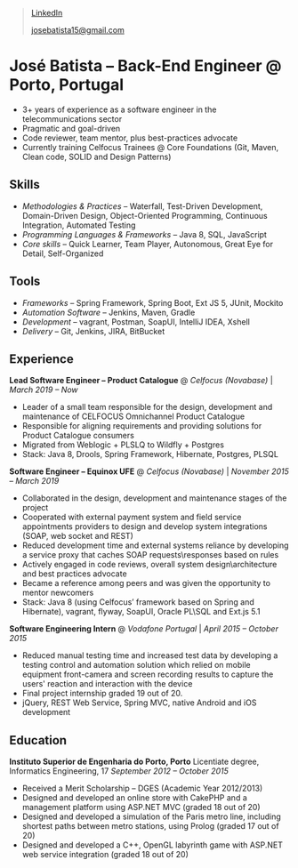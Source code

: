 > [LinkedIn](https://www.linkedin.com/in/joserbatista/en/)
>
> [josebatista15@gmail.com](mailto:josebatista15@gmail.com)

# José Batista &ndash; Back-End Engineer @ Porto, Portugal
- 3+ years of experience as a software engineer in the telecommunications sector
- Pragmatic and goal-driven
- Code reviewer, team mentor, plus best-practices advocate
- Currently training Celfocus Trainees @ Core Foundations (Git, Maven, Clean code, SOLID and Design Patterns)

## Skills
- *Methodologies & Practices* &ndash; Waterfall, Test-Driven Development, Domain-Driven Design, Object-Oriented Programming, Continuous Integration, Automated Testing
- *Programming Languages & Frameworks* &ndash; Java 8, SQL, JavaScript
- *Core skills* &ndash; Quick Learner, Team Player, Autonomous, Great Eye for Detail, Self-Organized

## Tools
- *Frameworks* &ndash; Spring Framework, Spring Boot, Ext JS 5, JUnit, Mockito
- *Automation Software* &ndash; Jenkins, Maven, Gradle
- *Development* &ndash; vagrant, Postman, SoapUI, IntelliJ IDEA, Xshell
- *Delivery* &ndash; Git, Jenkins, JIRA, BitBucket

## Experience
**Lead Software Engineer – Product Catalogue** 
@ *Celfocus (Novabase)* | *March 2019 – Now* 
- Leader of a small team responsible for the design, development and maintenance of CELFOCUS Omnichannel Product Catalogue
- Responsible for aligning requirements and providing solutions for Product Catalogue consumers
- Migrated from Weblogic + PLSLQ to Wildfly + Postgres
- Stack: Java 8, Drools, Spring Framework, Hibernate, Postgres, PLSQL

**Software Engineer – Equinox UFE** 
@ *Celfocus (Novabase)* | *November 2015 – March 2019* 
- Collaborated in the design, development and maintenance stages of the project
- Cooperated with external payment system and field service appointments providers to design and develop system integrations (SOAP, web socket and REST)
- Reduced development time and external systems reliance by developing a service proxy that caches SOAP requests\responses based on rules
- Actively engaged in code reviews, overall system design\architecture and best practices advocate
- Became a reference among peers and was given the opportunity to mentor newcomers
- Stack: Java 8 (using Celfocus’ framework based on Spring and Hibernate), vagrant, flyway, SoapUI, Oracle PL\SQL and Ext.js 5.1

**Software Engineering Intern** 
@ *Vodafone Portugal* | *April 2015 &ndash; October 2015* 
- Reduced manual testing time and increased test data by developing a testing control and automation solution which relied on mobile equipment front-camera and screen recording results to capture the users' reaction and interaction with the device
- Final project internship graded 19 out of 20. 
-  jQuery, REST Web Service, Spring MVC, native Android and iOS development

## Education
**Instituto Superior de Engenharia do Porto, Porto** 
Licentiate degree, Informatics Engineering, 17
*September 2012 – October 2015* 
- Received a Merit Scholarship – DGES (Academic Year 2012/2013)
- Designed and developed an online store with CakePHP and a management platform using ASP.NET MVC (graded 18 out of 20)
- Designed and developed a simulation of the Paris metro line, including shortest paths between metro stations, using Prolog (graded 17 out of 20)
- Designed and developed a C++, OpenGL labyrinth game with ASP.NET web service integration (graded 18 out of 20)
